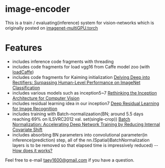 # image-encoder
This is a train / evaluating(inference) system for vision-networks which is originally posted on [imagenet-multiGPU.torch](https://github.com/soumith/imagenet-multiGPU.torch)

# Features
- includes inference code fragments with threading
- includes code fragments for load vgg16 from Caffe model zoo (with [loadCaffe](https://github.com/szagoruyko/loadcaffe))
- includes code fragments for Kaiming initialization [Delving Deep into Rectifiers: Surpassing Human-Level Performance on ImageNet Classification](http://arxiv.org/abs/1502.01852)
- includes various models such as inception5~7 [Rethinking the Inception Architecture for Computer Vision](http://arxiv.org/abs/1512.00567)
- includes residual learning idea in our inception7 [Deep Residual Learning for Image Recognition](http://arxiv.org/abs/1512.03385)
- includes training with Batch-normalizaation(BN; around 5.5 days reaching 69% on ILSVRC2012 val. set(single-crop)) [Batch Normalization: Accelerating Deep Network Training by Reducing Internal Covariate Shift](http://arxiv.org/abs/1502.03167)
- includes absorbing BN parameters into convolutional parameter(in inference(prediction) step, all of the nn.(Spatial)BatchNormalization layers is to be removed so that elapsed time is impressively reduced)
-- [How does it works?](https://github.com/taey16/image-encoder/blob/master/example/logs/BN-absorb_derivation.png)

Feel free to e-mail taey1600@gmail.com if you have a question.
